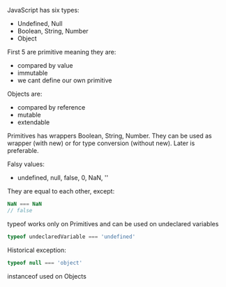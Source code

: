 JavaScript has six types:

 - Undefined, Null
 - Boolean, String, Number
 - Object

First 5 are primitive meaning they are:

 - compared by value
 - immutable
 - we cant define our own primitive

Objects are:

 - compared by reference
 - mutable
 - extendable

Primitives has wrappers Boolean, String, Number. They can be used as
wrapper (with new) or for type conversion (without new). Later is preferable.

Falsy values:

 - undefined, null, false, 0, NaN, ''

They are equal to each other, except:

```js
NaN === NaN
// false
```
typeof works only on Primitives and can be used on undeclared variables

```js
typeof undeclaredVariable === 'undefined'
```
Historical exception:

```js
typeof null === 'object'
```
instanceof used on Objects
